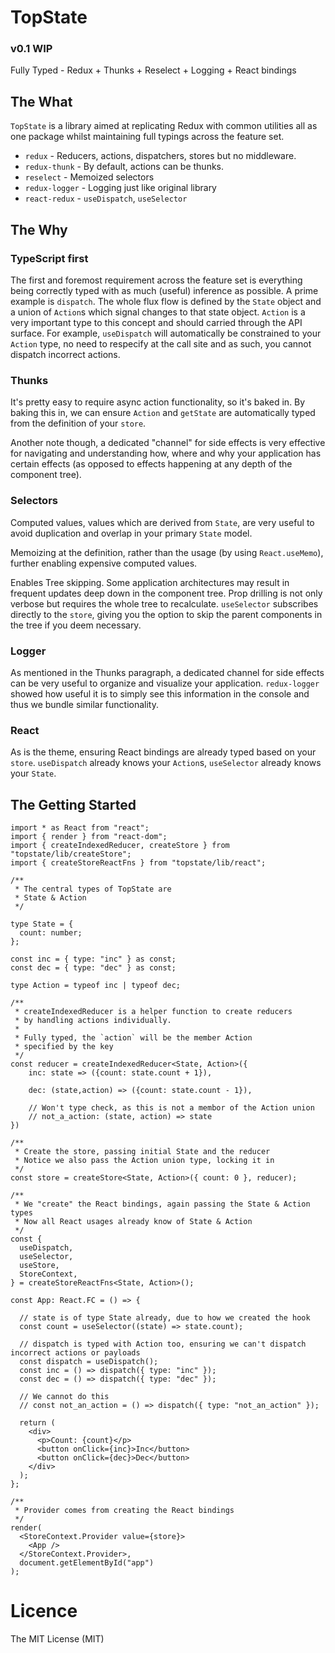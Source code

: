 # TopState

### v0.1 WIP

Fully Typed - Redux + Thunks + Reselect + Logging + React bindings

## The What

`TopState` is a library aimed at replicating Redux with common utilities all as one package whilst maintaining full typings across the feature set.

- `redux` - Reducers, actions, dispatchers, stores but no middleware.
- `redux-thunk` - By default, actions can be thunks.
- `reselect` - Memoized selectors
- `redux-logger` - Logging just like original library
- `react-redux` - `useDispatch`, `useSelector`

## The Why

### TypeScript first

The first and foremost requirement across the feature set is everything being correctly typed with as much (useful) inference as possible. A prime example is `dispatch`. The whole flux flow is defined by the `State` object and a union of `Action`s which signal changes to that state object. `Action` is a very important type to this concept and should carried through the API surface. For example, `useDispatch` will automatically be constrained to your `Action` type, no need to respecify at the call site and as such, you cannot dispatch incorrect actions.

### Thunks

It's pretty easy to require async action functionality, so it's baked in. By baking this in, we can ensure `Action` and `getState` are automatically typed from the definition of your `store`.

Another note though, a dedicated "channel" for side effects is very effective for navigating and understanding how, where and why your application has certain effects (as opposed to effects happening at any depth of the component tree).

### Selectors

Computed values, values which are derived from `State`, are very useful to avoid duplication and overlap in your primary `State` model. 

Memoizing at the definition, rather than the usage (by using `React.useMemo`), further enabling expensive computed values. 

Enables Tree skipping. Some application architectures may result in frequent updates deep down in the component tree. Prop drilling is not only verbose but requires the whole tree to recalculate. `useSelector` subscribes directly to the `store`, giving you the option to skip the parent components in the tree if you deem necessary.

### Logger

As mentioned in the Thunks paragraph, a dedicated channel for side effects can be very useful to organize and visualize your application. `redux-logger` showed how useful it is to simply see this information in the console and thus we bundle similar functionality. 

### React

As is the theme, ensuring React bindings are already typed based on your `store`. `useDispatch` already knows your `Action`s, `useSelector` already knows your `State`.

## The Getting Started

```tsx
import * as React from "react";
import { render } from "react-dom";
import { createIndexedReducer, createStore } from "topstate/lib/createStore";
import { createStoreReactFns } from "topstate/lib/react";

/**
 * The central types of TopState are
 * State & Action
 */

type State = {
  count: number;
};

const inc = { type: "inc" } as const;
const dec = { type: "dec" } as const;

type Action = typeof inc | typeof dec;

/**
 * createIndexedReducer is a helper function to create reducers
 * by handling actions individually.
 * 
 * Fully typed, the `action` will be the member Action
 * specified by the key
 */
const reducer = createIndexedReducer<State, Action>({
    inc: state => ({count: state.count + 1}),

    dec: (state,action) => ({count: state.count - 1}),

    // Won't type check, as this is not a membor of the Action union
    // not_a_action: (state, action) => state
})

/**
 * Create the store, passing initial State and the reducer
 * Notice we also pass the Action union type, locking it in
 */
const store = createStore<State, Action>({ count: 0 }, reducer);

/**
 * We "create" the React bindings, again passing the State & Action types
 * Now all React usages already know of State & Action
 */
const {
  useDispatch,
  useSelector,
  useStore,
  StoreContext,
} = createStoreReactFns<State, Action>();

const App: React.FC = () => {

  // state is of type State already, due to how we created the hook
  const count = useSelector((state) => state.count);

  // dispatch is typed with Action too, ensuring we can't dispatch incorrect actions or payloads
  const dispatch = useDispatch();
  const inc = () => dispatch({ type: "inc" });
  const dec = () => dispatch({ type: "dec" });

  // We cannot do this
  // const not_an_action = () => dispatch({ type: "not_an_action" });

  return (
    <div>
      <p>Count: {count}</p>
      <button onClick={inc}>Inc</button>
      <button onClick={dec}>Dec</button>
    </div>
  );
};

/**
 * Provider comes from creating the React bindings
 */
render(
  <StoreContext.Provider value={store}>
    <App />
  </StoreContext.Provider>,
  document.getElementById("app")
);
```

# Licence
The MIT License (MIT)